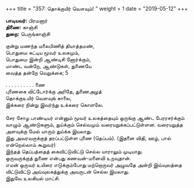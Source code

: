 ﻿+++
title = "357: தொக்குயிர் வௌவும்!  "
weight = 1
date = "2019-05-12"
+++

**பாடியவர்:** பிரமனார்  
**திணை:** காஞ்சி  
**துறை:** பெருங்காஞ்சி  
  
குன்று மணந்த மலைபிணித் தியாத்தமண்,  
பொதுமை சுட்டிய மூவர் உலகமும்,  
பொதுமை இன்றி ஆண்டிசி னோர்க்கும்,  
மாண்ட வன்றே, ஆண்டுகள், துணையே  
வைத்த தன்றே வெறுக்கை; 5  
  
. . . . . . . . . . ணை  
புணைகை விட்டோர்க்கு அரிதே, துணைஅழத்  
தொக்குஉயிர் வெளவுங் காலை,  
இக்கரை நின்று இவர்ந்து உக்கரை கொளலே.  
   
சேர சோழ பாண்டியர் என்னும் மூவர் உலகத்தையும் ஒருங்கு ஆண்ட பேரரசர்க்கும் வாழும் ஆண்டுகளும், துய்க்கும் செல்வமும் வரையறுக்கப்பட்டுள்ளன. வரையறுத்த அளவுக்கு மேல் யாரும் துய்க்க இயலாது.  
இது அவரவருக்குத் தரப்பட்டுள்ள புணை (தெப்பம்). (இதனை விதி, ஊழ், பால் என்றெல்லாம் கூறுவர்)  
இந்தத் தெப்பத்தைத் கைவிட்டுவிட்டு செல்ல யாராலும் முடியாது.  
ஒருவருக்குத் துணை என்பது கணவன்-மனைவி உறவுதான்.  
எமன் ஒருவர் உயிரை எடுக்கும்போது மற்றொருவர் அழுவதே அன்றி இவ்வுலத்தை விட்டுவிட்டு அவ்வுலகத்துக்கு அவருடன் செல்ல இயலாது.  
இதுவே உலகியல் மாட்சி.  
